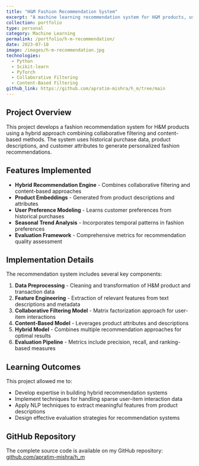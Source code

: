 ```yaml
---
title: "H&M Fashion Recommendation System"
excerpt: "A machine learning recommendation system for H&M products, using collaborative filtering and content-based approaches."
collection: portfolio
type: personal
category: Machine Learning
permalink: /portfolio/h-m-recommendation/
date: 2023-07-10
image: /images/h-m-recommendation.jpg
technologies:
  - Python
  - Scikit-learn
  - PyTorch
  - Collaborative Filtering
  - Content-Based Filtering
github_link: https://github.com/apratim-mishra/h_m/tree/main
---
```


## Project Overview

This project develops a fashion recommendation system for H&M products using a hybrid approach combining collaborative filtering and content-based methods. The system uses historical purchase data, product descriptions, and customer attributes to generate personalized fashion recommendations.

## Features Implemented

* **Hybrid Recommendation Engine** - Combines collaborative filtering and content-based approaches
* **Product Embeddings** - Generated from product descriptions and attributes
* **User Preference Modeling** - Learns customer preferences from historical purchases
* **Seasonal Trend Analysis** - Incorporates temporal patterns in fashion preferences
* **Evaluation Framework** - Comprehensive metrics for recommendation quality assessment

## Implementation Details

The recommendation system includes several key components:

1. **Data Preprocessing** - Cleaning and transformation of H&M product and transaction data
2. **Feature Engineering** - Extraction of relevant features from text descriptions and metadata
3. **Collaborative Filtering Model** - Matrix factorization approach for user-item interactions
4. **Content-Based Model** - Leverages product attributes and descriptions
5. **Hybrid Model** - Combines multiple recommendation approaches for optimal results
6. **Evaluation Pipeline** - Metrics include precision, recall, and ranking-based measures

## Learning Outcomes

This project allowed me to:

* Develop expertise in building hybrid recommendation systems
* Implement techniques for handling sparse user-item interaction data
* Apply NLP techniques to extract meaningful features from product descriptions
* Design effective evaluation strategies for recommendation systems

## GitHub Repository

The complete source code is available on my GitHub repository: [github.com/apratim-mishra/h_m](https://github.com/apratim-mishra/h_m/tree/main) 